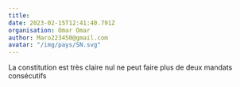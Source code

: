 ```yaml
---
title: 
date: 2023-02-15T12:41:40.791Z
organisation: Omar Omar 
author: Maro223450@gmail.com
avatar: "/img/pays/SN.svg"
---
```


La constitution est très claire nul ne peut faire plus de deux mandats consécutifs 